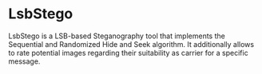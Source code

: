 # LsbStego
LsbStego is a LSB-based Steganography tool that implements the Sequential and Randomized Hide and Seek algorithm. It additionally allows to rate potential images regarding their suitability as carrier for a specific message.
